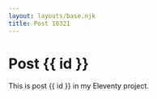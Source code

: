```yaml
---
layout: layouts/base.njk
title: Post 10321
---
```


# Post {{ id }}

This is post {{ id }} in my Eleventy project.

